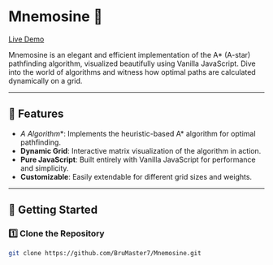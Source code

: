 # Mnemosine 🌟  
[Live Demo](https://brumaster7.github.io/Mnemosine/)  

Mnemosine is an elegant and efficient implementation of the A* (A-star) pathfinding algorithm, visualized beautifully using Vanilla JavaScript. Dive into the world of algorithms and witness how optimal paths are calculated dynamically on a grid.

---

## 🚀 Features  
- **A* Algorithm**: Implements the heuristic-based A* algorithm for optimal pathfinding.  
- **Dynamic Grid**: Interactive matrix visualization of the algorithm in action.  
- **Pure JavaScript**: Built entirely with Vanilla JavaScript for performance and simplicity.  
- **Customizable**: Easily extendable for different grid sizes and weights.  

---

## 🔧 Getting Started  

### 1️⃣ Clone the Repository  
```bash  
git clone https://github.com/BruMaster7/Mnemosine.git  
